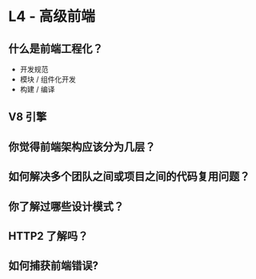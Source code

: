 # L4 - 高级前端

## 什么是前端工程化？

- 开发规范
- 模块 / 组件化开发
- 构建 / 编译

## V8 引擎

## 你觉得前端架构应该分为几层？

## 如何解决多个团队之间或项目之间的代码复用问题？

## 你了解过哪些设计模式？

## HTTP2 了解吗？

## 如何捕获前端错误?
